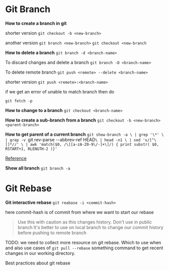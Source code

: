 # Git Branch
**How to create a branch in git**

shorter version
`git checkout -b <new-branch>`

another version
`git branch <new-branch>`
`git checkout <new-branch`




**How to delete a branch**
`git branch -d <branch-name>`

To discard changes and delete a branch
`git branch -D <branch-name>`

To delete remote branch
`git push <remote> --delete <branch-name>`

shorter version 
`git push <remote>:<branch-name>`

if we get an error of unable to match branch then do

`git fetch -p`

**How to change to a branch**
`git checkout <branch-name>`

**How to create a sub-branch from a branch**
`git checkout -b <new-branch> <parent-branch>`

**How to get parent of a current branch**
`git show-branch -a \
| grep '\*' \
| grep -v `git rev-parse --abbrev-ref HEAD` \
| head -n1 \
| sed 's/[^\[]*//' \
| awk 'match($0, /\[[a-zA-Z0-9\/-]+\]/) { print substr( $0, RSTART+1, RLENGTH-2 )}'
`

[Reference](https://stackoverflow.com/a/17843908/9892778)

**Show all branch**
`git branch -a`

# Git Rebase

**Git interactive rebase**
`git reabase -i <commit-hash>`

here commit-hash is of commit from where we want to start our rebase

> Use this with caution as this changes history. Don't use in public branch 
> It's better to use on local branch to change our commit history before pushing
> to remote branch

TODO: we need to collect more resource on git rebase. Which to use when and also
use cases of `git pull --rebase` something command to get recent changes in our
working directory.

Best practices about git rebase
